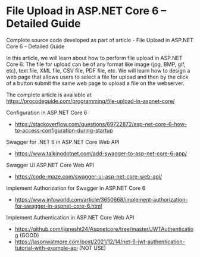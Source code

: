 # File Upload in ASP.NET Core 6 – Detailed Guide
Complete source code developed as part of article - File Upload in ASP.NET Core 6 – Detailed Guide

In this article, we will learn about how to perform file upload in ASP.NET Core 6. The file for upload can be of any format like image (jpg, BMP, gif, etc), text file, XML file, CSV file, PDF file, etc. We will learn how to design a web page that allows users to select a file for upload and then by the click of a button submit the same web page to upload a file on the webserver.

The complete article is available at https://procodeguide.com/programming/file-upload-in-aspnet-core/

Configuration in ASP.NET Core 6
+ https://stackoverflow.com/questions/69722872/asp-net-core-6-how-to-access-configuration-during-startup

Swagger for .NET 6 in ASP.NET Core Web API
+ https://www.talkingdotnet.com/add-swagger-to-asp-net-core-6-app/

Swagger UI ASP.NET Core Web API
+ https://code-maze.com/swagger-ui-asp-net-core-web-api/

Implement Authorization for Swagger in ASP.NET Core 6
+ https://www.infoworld.com/article/3650668/implement-authorization-for-swagger-in-aspnet-core-6.html

Implement Authentication in ASP.NET Core Web API
+ https://github.com/jignesht24/Aspnetcore/tree/master/JWTAuthentication (GOOD)
+ https://jasonwatmore.com/post/2021/12/14/net-6-jwt-authentication-tutorial-with-example-api (NOT USE)
